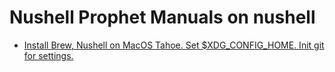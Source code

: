 # Nushell Prophet Manuals on nushell

- [Install Brew, Nushell on MacOS Tahoe. Set $XDG_CONFIG_HOME. Init git for settings.](manuals/01-install-nushell-macos)
